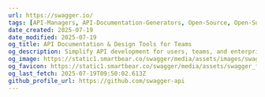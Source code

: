 ```yaml
---
url: https://swagger.io/
tags: [API-Managers, API-Documentation-Generators, Open-Source, Open-Source-Alternatives, Developer-Tools, Developer-Experience]
date_created: 2025-07-19
date_modified: 2025-07-19
og_title: API Documentation & Design Tools for Teams
og_description: Simplify API development for users, teams, and enterprises with our open source and professional toolset. Find out how Swagger can help you and get started today.
og_image: https://static1.smartbear.co/swagger/media/assets/images/swagger_logo.svg
og_favicon: https://static1.smartbear.co/swagger/media/assets/swagger_fav.png
og_last_fetch: 2025-07-19T09:50:02.613Z
github_profile_url: https://github.com/swagger-api
---
```

